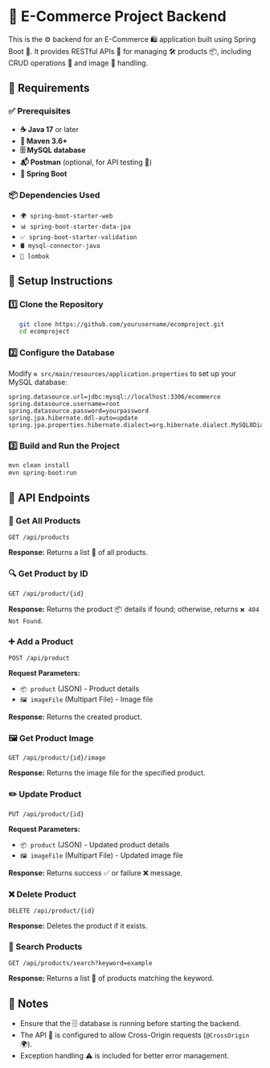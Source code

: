 # 🛒 E-Commerce Project Backend

This is the ⚙️ backend for an E-Commerce 🛍️ application built using Spring Boot 🌱. It provides RESTful APIs 🔗 for managing 🛠️ products 📦, including CRUD operations 🔄 and image 📸 handling.

## 📌 Requirements

### ✅ Prerequisites
- **☕ Java 17** or later
- **🔨 Maven 3.6+**
- **🗄️ MySQL database**
- **📬 Postman** (optional, for API testing 🧪)
- **🌱 Spring Boot**

### 📦 Dependencies Used
- `🌍 spring-boot-starter-web`
- `📊 spring-boot-starter-data-jpa`
- `✅ spring-boot-starter-validation`
- `🛢️ mysql-connector-java`
- `📝 lombok`

## 🚀 Setup Instructions

### 1️⃣ Clone the Repository
```sh
   git clone https://github.com/yourusername/ecomproject.git
   cd ecomproject
```

### 2️⃣ Configure the Database
Modify `⚙️ src/main/resources/application.properties` to set up your MySQL database:
```properties
spring.datasource.url=jdbc:mysql://localhost:3306/ecommerce
spring.datasource.username=root
spring.datasource.password=yourpassword
spring.jpa.hibernate.ddl-auto=update
spring.jpa.properties.hibernate.dialect=org.hibernate.dialect.MySQL8Dialect
```

### 3️⃣ Build and Run the Project
```sh
mvn clean install
mvn spring-boot:run
```

## 🔗 API Endpoints

### 📜 Get All Products
```http
GET /api/products
```
**Response:** Returns a list 📃 of all products.

### 🔍 Get Product by ID
```http
GET /api/product/{id}
```
**Response:** Returns the product 📦 details if found; otherwise, returns `❌ 404 Not Found`.

### ➕ Add a Product
```http
POST /api/product
```
**Request Parameters:**
- `📦 product` (JSON) - Product details
- `🖼️ imageFile` (Multipart File) - Image file

**Response:** Returns the created product.

### 🖼️ Get Product Image
```http
GET /api/product/{id}/image
```
**Response:** Returns the image file for the specified product.

### ✏️ Update Product
```http
PUT /api/product/{id}
```
**Request Parameters:**
- `📦 product` (JSON) - Updated product details
- `🖼️ imageFile` (Multipart File) - Updated image file

**Response:** Returns success ✅ or failure ❌ message.

### ❌ Delete Product
```http
DELETE /api/product/{id}
```
**Response:** Deletes the product if it exists.

### 🔎 Search Products
```http
GET /api/products/search?keyword=example
```
**Response:** Returns a list 📃 of products matching the keyword.

## 📝 Notes
- Ensure that the 🗄️ database is running before starting the backend.
- The API 🔗 is configured to allow Cross-Origin requests (`@CrossOrigin` 🌍).
- Exception handling ⚠️ is included for better error management.

